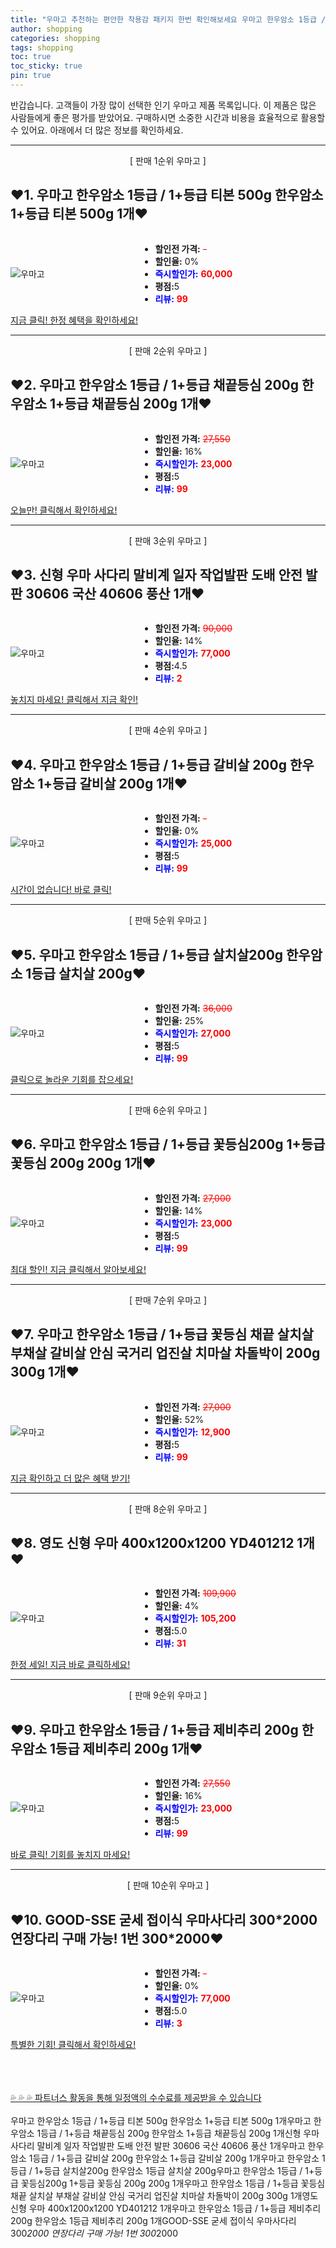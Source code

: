 ```yaml
---
title: "우마고 추천하는 편안한 착용감 패키지 한번 확인해보세요 우마고 한우암소 1등급 / 1+등급"
author: shopping
categories: shopping
tags: shopping
toc: true
toc_sticky: true
pin: true
---
```

반갑습니다. 고객들이 가장 많이 선택한 인기 우마고 제품 목록입니다. 이 제품은 많은 사람들에게 좋은 평가를 받았어요. 구매하시면 소중한 시간과 비용을 효율적으로 활용할 수 있어요. 아래에서 더 많은 정보를 확인하세요.

---
<p class="toplist" style="margin: 0 auto; display: block; width: fit-content;">[ 판매 1순위 우마고 ]</p>

<h2><strong>❤️1. 우마고 한우암소 1등급 / 1+등급 티본 500g 한우암소 1+등급 티본 500g 1개❤️</strong></h2>

<div style="display: flex; align-items: center;">
    <div style="flex: 0.4;">
        <img src="https://thumbnail10.coupangcdn.com/thumbnails/remote/230x230ex/image/vendor_inventory/d521/edaf89da045a2e5e5d5fa94f8a8b41b3c467bf7d720f0f4907573000fb87.jpg" alt="우마고" style="max-width: 100%;">
    </div>
    <div style="flex: 0.6; margin-left: 10px;">
        <ul>
            <li><strong>할인전 가격:</strong> <del style="color: red;">-</del></li>
            <li><strong>할인율:</strong> 0%</li>
            <li><span style='color:blue'><strong>즉시할인가:</strong></span> <span style='color:red'><strong>60,000</strong></span></li>
            <li><strong>평점:</strong>5</li>
            <li><span style='color:blue'><strong>리뷰:</strong></span> <span style='color:red'><strong>99</strong></span></li>
        </ul>
    </div>
</div>
<div class="center">
    <a href="https://selin100587.github.io?lptag=AF9450613&subid=githubio&pageKey=7728077388&traceid=V0-153&itemId=20758911113&vendorItemId=87829117692" class="myButton">
        지금 클릭! 한정 혜택을 확인하세요!
    </a>
</div>


---
<p class="toplist" style="margin: 0 auto; display: block; width: fit-content;">[ 판매 2순위 우마고 ]</p>

<h2><strong>❤️2. 우마고 한우암소 1등급 / 1+등급 채끝등심 200g 한우암소 1+등급 채끝등심 200g 1개❤️</strong></h2>

<div style="display: flex; align-items: center;">
    <div style="flex: 0.4;">
        <img src="https://thumbnail7.coupangcdn.com/thumbnails/remote/230x230ex/image/vendor_inventory/88bb/be5c2133490c39f0a83487ede27290e52aad8e76c94404248e58efbadfdd.jpg" alt="우마고" style="max-width: 100%;">
    </div>
    <div style="flex: 0.6; margin-left: 10px;">
        <ul>
            <li><strong>할인전 가격:</strong> <del style="color: red;">27,550</del></li>
            <li><strong>할인율:</strong> 16%</li>
            <li><span style='color:blue'><strong>즉시할인가:</strong></span> <span style='color:red'><strong>23,000</strong></span></li>
            <li><strong>평점:</strong>5</li>
            <li><span style='color:blue'><strong>리뷰:</strong></span> <span style='color:red'><strong>99</strong></span></li>
        </ul>
    </div>
</div>
<div class="center">
    <a href="https://selin100587.github.io?lptag=AF9450613&subid=githubio&pageKey=7728086284&traceid=V0-153&itemId=20758951469&vendorItemId=87829158203" class="myButton">
        오늘만! 클릭해서 확인하세요!
    </a>
</div>


---
<p class="toplist" style="margin: 0 auto; display: block; width: fit-content;">[ 판매 3순위 우마고 ]</p>

<h2><strong>❤️3. 신형 우마 사다리 말비계 일자 작업발판 도배 안전 발판 30606 국산 40606 풍산 1개❤️</strong></h2>

<div style="display: flex; align-items: center;">
    <div style="flex: 0.4;">
        <img src="https://thumbnail8.coupangcdn.com/thumbnails/remote/230x230ex/image/vendor_inventory/a0a0/5b99fb0d9cd89e0716f16a24aeae0ef9815270fbd2b3dcdd9e14ae6296d9.png" alt="우마고" style="max-width: 100%;">
    </div>
    <div style="flex: 0.6; margin-left: 10px;">
        <ul>
            <li><strong>할인전 가격:</strong> <del style="color: red;">90,000</del></li>
            <li><strong>할인율:</strong> 14%</li>
            <li><span style='color:blue'><strong>즉시할인가:</strong></span> <span style='color:red'><strong>77,000</strong></span></li>
            <li><strong>평점:</strong>4.5</li>
            <li><span style='color:blue'><strong>리뷰:</strong></span> <span style='color:red'><strong>2</strong></span></li>
        </ul>
    </div>
</div>
<div class="center">
    <a href="https://selin100587.github.io?lptag=AF9450613&subid=githubio&pageKey=7990189921&traceid=V0-153&itemId=22208778277&vendorItemId=89254868870" class="myButton">
        놓치지 마세요! 클릭해서 지금 확인!
    </a>
</div>


---
<p class="toplist" style="margin: 0 auto; display: block; width: fit-content;">[ 판매 4순위 우마고 ]</p>

<h2><strong>❤️4. 우마고 한우암소 1등급 / 1+등급 갈비살 200g 한우암소 1+등급 갈비살 200g 1개❤️</strong></h2>

<div style="display: flex; align-items: center;">
    <div style="flex: 0.4;">
        <img src="https://thumbnail9.coupangcdn.com/thumbnails/remote/230x230ex/image/vendor_inventory/3ab3/c83db01295fa49c94396805224deac0016503ffaad1b3061720e1b90f8f6.png" alt="우마고" style="max-width: 100%;">
    </div>
    <div style="flex: 0.6; margin-left: 10px;">
        <ul>
            <li><strong>할인전 가격:</strong> <del style="color: red;">-</del></li>
            <li><strong>할인율:</strong> 0%</li>
            <li><span style='color:blue'><strong>즉시할인가:</strong></span> <span style='color:red'><strong>25,000</strong></span></li>
            <li><strong>평점:</strong>5</li>
            <li><span style='color:blue'><strong>리뷰:</strong></span> <span style='color:red'><strong>99</strong></span></li>
        </ul>
    </div>
</div>
<div class="center">
    <a href="https://selin100587.github.io?lptag=AF9450613&subid=githubio&pageKey=7728066621&traceid=V0-153&itemId=20758858724&vendorItemId=87829067209" class="myButton">
        시간이 없습니다! 바로 클릭!
    </a>
</div>


---
<p class="toplist" style="margin: 0 auto; display: block; width: fit-content;">[ 판매 5순위 우마고 ]</p>

<h2><strong>❤️5. 우마고 한우암소 1등급 / 1+등급 살치살200g 한우암소 1등급 살치살 200g❤️</strong></h2>

<div style="display: flex; align-items: center;">
    <div style="flex: 0.4;">
        <img src="https://thumbnail7.coupangcdn.com/thumbnails/remote/230x230ex/image/vendor_inventory/278a/57eba73f0c5fd5f6b2a8f0e4f35464ca6b78d28f44f0dfe9895c7263dfb8.png" alt="우마고" style="max-width: 100%;">
    </div>
    <div style="flex: 0.6; margin-left: 10px;">
        <ul>
            <li><strong>할인전 가격:</strong> <del style="color: red;">36,000</del></li>
            <li><strong>할인율:</strong> 25%</li>
            <li><span style='color:blue'><strong>즉시할인가:</strong></span> <span style='color:red'><strong>27,000</strong></span></li>
            <li><strong>평점:</strong>5</li>
            <li><span style='color:blue'><strong>리뷰:</strong></span> <span style='color:red'><strong>99</strong></span></li>
        </ul>
    </div>
</div>
<div class="center">
    <a href="https://selin100587.github.io?lptag=AF9450613&subid=githubio&pageKey=7728095876&traceid=V0-153&itemId=20758994737&vendorItemId=87829199683" class="myButton">
        클릭으로 놀라운 기회를 잡으세요!
    </a>
</div>


---
<p class="toplist" style="margin: 0 auto; display: block; width: fit-content;">[ 판매 6순위 우마고 ]</p>

<h2><strong>❤️6. 우마고 한우암소 1등급 / 1+등급 꽃등심200g 1+등급 꽃등심 200g 200g 1개❤️</strong></h2>

<div style="display: flex; align-items: center;">
    <div style="flex: 0.4;">
        <img src="https://thumbnail6.coupangcdn.com/thumbnails/remote/230x230ex/image/vendor_inventory/fde2/e9f463005b13a80242e88cb71de54109d22e4040b51368002603f8e25c57.png" alt="우마고" style="max-width: 100%;">
    </div>
    <div style="flex: 0.6; margin-left: 10px;">
        <ul>
            <li><strong>할인전 가격:</strong> <del style="color: red;">27,000</del></li>
            <li><strong>할인율:</strong> 14%</li>
            <li><span style='color:blue'><strong>즉시할인가:</strong></span> <span style='color:red'><strong>23,000</strong></span></li>
            <li><strong>평점:</strong>5</li>
            <li><span style='color:blue'><strong>리뷰:</strong></span> <span style='color:red'><strong>99</strong></span></li>
        </ul>
    </div>
</div>
<div class="center">
    <a href="https://selin100587.github.io?lptag=AF9450613&subid=githubio&pageKey=7728059605&traceid=V0-153&itemId=20758820307&vendorItemId=87829028973" class="myButton">
        최대 할인! 지금 클릭해서 알아보세요!
    </a>
</div>


---
<p class="toplist" style="margin: 0 auto; display: block; width: fit-content;">[ 판매 7순위 우마고 ]</p>

<h2><strong>❤️7. 우마고 한우암소 1등급 / 1+등급 꽃등심 채끝 살치살 부채살 갈비살 안심 국거리 업진살 치마살 차돌박이 200g 300g 1개❤️</strong></h2>

<div style="display: flex; align-items: center;">
    <div style="flex: 0.4;">
        <img src="https://thumbnail10.coupangcdn.com/thumbnails/remote/230x230ex/image/vendor_inventory/2885/2887cd087bae31111859ccaa671e45e6288f77f6b3881319c1fb14347ec8.JPG" alt="우마고" style="max-width: 100%;">
    </div>
    <div style="flex: 0.6; margin-left: 10px;">
        <ul>
            <li><strong>할인전 가격:</strong> <del style="color: red;">27,000</del></li>
            <li><strong>할인율:</strong> 52%</li>
            <li><span style='color:blue'><strong>즉시할인가:</strong></span> <span style='color:red'><strong>12,900</strong></span></li>
            <li><strong>평점:</strong>5</li>
            <li><span style='color:blue'><strong>리뷰:</strong></span> <span style='color:red'><strong>99</strong></span></li>
        </ul>
    </div>
</div>
<div class="center">
    <a href="https://selin100587.github.io?lptag=AF9450613&subid=githubio&pageKey=7727931519&traceid=V0-153&itemId=20758139543&vendorItemId=87828361490" class="myButton">
        지금 확인하고 더 많은 혜택 받기!
    </a>
</div>


---
<p class="toplist" style="margin: 0 auto; display: block; width: fit-content;">[ 판매 8순위 우마고 ]</p>

<h2><strong>❤️8. 영도 신형 우마 400x1200x1200 YD401212 1개❤️</strong></h2>

<div style="display: flex; align-items: center;">
    <div style="flex: 0.4;">
        <img src="https://thumbnail7.coupangcdn.com/thumbnails/remote/230x230ex/image/vendor_inventory/05a9/4429ecb1146056b82dad1e741cf0fb9d39c36c0abc2996e6f938b9abc275.png" alt="우마고" style="max-width: 100%;">
    </div>
    <div style="flex: 0.6; margin-left: 10px;">
        <ul>
            <li><strong>할인전 가격:</strong> <del style="color: red;">109,900</del></li>
            <li><strong>할인율:</strong> 4%</li>
            <li><span style='color:blue'><strong>즉시할인가:</strong></span> <span style='color:red'><strong>105,200</strong></span></li>
            <li><strong>평점:</strong>5.0</li>
            <li><span style='color:blue'><strong>리뷰:</strong></span> <span style='color:red'><strong>31</strong></span></li>
        </ul>
    </div>
</div>
<div class="center">
    <a href="https://selin100587.github.io?lptag=AF9450613&subid=githubio&pageKey=1177865164&traceid=V0-153&itemId=2157053729&vendorItemId=88144974221" class="myButton">
        한정 세일! 지금 바로 클릭하세요!
    </a>
</div>


---
<p class="toplist" style="margin: 0 auto; display: block; width: fit-content;">[ 판매 9순위 우마고 ]</p>

<h2><strong>❤️9. 우마고 한우암소 1등급 / 1+등급 제비추리 200g 한우암소 1등급 제비추리 200g 1개❤️</strong></h2>

<div style="display: flex; align-items: center;">
    <div style="flex: 0.4;">
        <img src="https://thumbnail8.coupangcdn.com/thumbnails/remote/230x230ex/image/vendor_inventory/d8dc/94a9b24838fee8d13f1ce67571bb571b28ebe8e392efe74dd2122dfb88a5.jpg" alt="우마고" style="max-width: 100%;">
    </div>
    <div style="flex: 0.6; margin-left: 10px;">
        <ul>
            <li><strong>할인전 가격:</strong> <del style="color: red;">27,550</del></li>
            <li><strong>할인율:</strong> 16%</li>
            <li><span style='color:blue'><strong>즉시할인가:</strong></span> <span style='color:red'><strong>23,000</strong></span></li>
            <li><strong>평점:</strong>5</li>
            <li><span style='color:blue'><strong>리뷰:</strong></span> <span style='color:red'><strong>99</strong></span></li>
        </ul>
    </div>
</div>
<div class="center">
    <a href="https://selin100587.github.io?lptag=AF9450613&subid=githubio&pageKey=7728087309&traceid=V0-153&itemId=20758956439&vendorItemId=87829163050" class="myButton">
        바로 클릭! 기회를 놓치지 마세요!
    </a>
</div>


---
<p class="toplist" style="margin: 0 auto; display: block; width: fit-content;">[ 판매 10순위 우마고 ]</p>

<h2><strong>❤️10. GOOD-SSE 굳세 접이식 우마사다리 300*2000 연장다리 구매 가능! 1번 300*2000❤️</strong></h2>

<div style="display: flex; align-items: center;">
    <div style="flex: 0.4;">
        <img src="https://thumbnail10.coupangcdn.com/thumbnails/remote/230x230ex/image/vendor_inventory/9049/44d425eeeb9e5cbee7f226b2577abebdbfc9bc43f1084d300eea6a0c8461.jpg" alt="우마고" style="max-width: 100%;">
    </div>
    <div style="flex: 0.6; margin-left: 10px;">
        <ul>
            <li><strong>할인전 가격:</strong> <del style="color: red;">-</del></li>
            <li><strong>할인율:</strong> 0%</li>
            <li><span style='color:blue'><strong>즉시할인가:</strong></span> <span style='color:red'><strong>77,000</strong></span></li>
            <li><strong>평점:</strong>5.0</li>
            <li><span style='color:blue'><strong>리뷰:</strong></span> <span style='color:red'><strong>3</strong></span></li>
        </ul>
    </div>
</div>
<div class="center">
    <a href="https://selin100587.github.io?lptag=AF9450613&subid=githubio&pageKey=6807296954&traceid=V0-153&itemId=16092656046&vendorItemId=83274578423" class="myButton">
        특별한 기회! 클릭해서 확인하세요!
    </a>
</div>

<br><br><br>[💦 💦 💦 파트너스 활동을 통해 일정액의 수수료를 제공받을 수 있습니다](https://link.coupang.com/a/bcpT2c)<br><br>우마고 한우암소 1등급 / 1+등급 티본 500g 한우암소 1+등급 티본 500g 1개우마고 한우암소 1등급 / 1+등급 채끝등심 200g 한우암소 1+등급 채끝등심 200g 1개신형 우마 사다리 말비계 일자 작업발판 도배 안전 발판 30606 국산 40606 풍산 1개우마고 한우암소 1등급 / 1+등급 갈비살 200g 한우암소 1+등급 갈비살 200g 1개우마고 한우암소 1등급 / 1+등급 살치살200g 한우암소 1등급 살치살 200g우마고 한우암소 1등급 / 1+등급 꽃등심200g 1+등급 꽃등심 200g 200g 1개우마고 한우암소 1등급 / 1+등급 꽃등심 채끝 살치살 부채살 갈비살 안심 국거리 업진살 치마살 차돌박이 200g 300g 1개영도 신형 우마 400x1200x1200 YD401212 1개우마고 한우암소 1등급 / 1+등급 제비추리 200g 한우암소 1등급 제비추리 200g 1개GOOD-SSE 굳세 접이식 우마사다리 300*2000 연장다리 구매 가능! 1번 300*2000